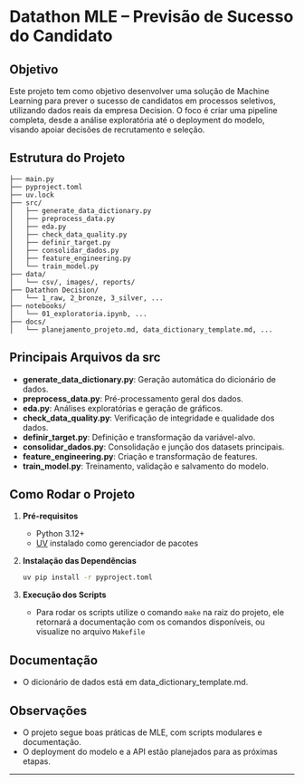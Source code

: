 # Datathon MLE – Previsão de Sucesso do Candidato

## Objetivo

Este projeto tem como objetivo desenvolver uma solução de Machine Learning para prever o sucesso de candidatos em processos seletivos, utilizando dados reais da empresa Decision. O foco é criar uma pipeline completa, desde a análise exploratória até o deployment do modelo, visando apoiar decisões de recrutamento e seleção.

## Estrutura do Projeto

```
├── main.py
├── pyproject.toml
├── uv.lock
├── src/
│   ├── generate_data_dictionary.py
│   ├── preprocess_data.py
│   ├── eda.py
│   ├── check_data_quality.py
│   ├── definir_target.py
│   ├── consolidar_dados.py
│   ├── feature_engineering.py
│   └── train_model.py
├── data/
│   └── csv/, images/, reports/
├── Datathon Decision/
│   └── 1_raw, 2_bronze, 3_silver, ...
├── notebooks/
│   └── 01_exploratoria.ipynb, ...
├── docs/
│   └── planejamento_projeto.md, data_dictionary_template.md, ...
```

## Principais Arquivos da src

- **generate_data_dictionary.py**: Geração automática do dicionário de dados.
- **preprocess_data.py**: Pré-processamento geral dos dados.
- **eda.py**: Análises exploratórias e geração de gráficos.
- **check_data_quality.py**: Verificação de integridade e qualidade dos dados.
- **definir_target.py**: Definição e transformação da variável-alvo.
- **consolidar_dados.py**: Consolidação e junção dos datasets principais.
- **feature_engineering.py**: Criação e transformação de features.
- **train_model.py**: Treinamento, validação e salvamento do modelo.

## Como Rodar o Projeto

1. **Pré-requisitos**
   - Python 3.12+
   - [UV](https://github.com/astral-sh/uv) instalado como gerenciador de pacotes

2. **Instalação das Dependências**
   ```bash
   uv pip install -r pyproject.toml
   ```

3. **Execução dos Scripts**
   - Para rodar os scripts utilize o comando `make` na raiz do projeto, ele retornará a documentação com os comandos disponíveis, ou visualize no arquivo `Makefile`

## Documentação

- O dicionário de dados está em data_dictionary_template.md.

## Observações

- O projeto segue boas práticas de MLE, com scripts modulares e documentação.
- O deployment do modelo e a API estão planejados para as próximas etapas.

---